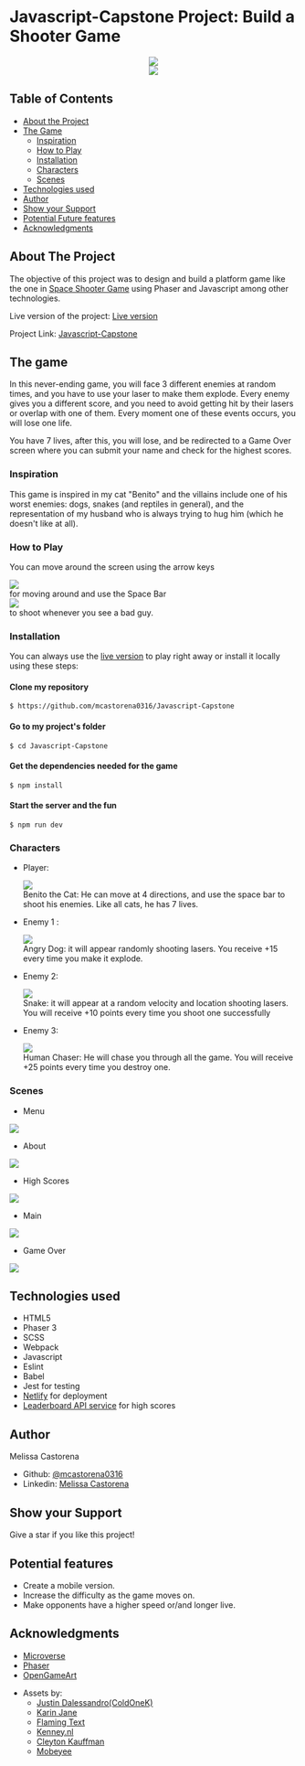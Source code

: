 # Javascript-Capstone Project: Build a Shooter Game

<div align="center"><img src="assets/logo2.png"></div>
<div align="center"><img src="assets/readmeLogo.png"></div>

## Table of Contents

- [About the Project](#about-the-project)
- [The Game](#the-game)
  - [Inspiration](#inspiration)
  - [How to Play](#how-to-play)
  - [Installation](#installation)
  - [Characters](#characters)
  - [Scenes](#scenes)
- [Technologies used](#technologies-used)
- [Author](#author)
- [Show your Support](#show-your-support)
- [Potential Future features](#potential-features)
- [Acknowledgments](#acknowledgments)

<!-- ABOUT THE PROJECT -->

## About The Project

The objective of this project was to design and build a platform game like the one in [Space Shooter Game](https://learn.yorkcs.com/category/tutorials/gamedev/phaser-3/build-a-space-shooter-with-phaser-3/) using Phaser and Javascript among other technologies.

Live version of the project: [Live version](https://cat-gun.netlify.app/)

Project Link: [Javascript-Capstone](https://github.com/mcastorena0316/Javascript-Capstone)

<!-- THE GAME -->

## The game

In this never-ending game, you will face 3 different enemies at random times, and you have to use your laser to make them explode. Every enemy gives you a different score, and you need to avoid getting hit by their lasers or overlap with one of them. Every moment one of these events occurs, you will lose one life.

You have 7 lives, after this, you will lose, and be redirected to a Game Over screen where you can submit your name and check for the highest scores.

<!-- INSPIRATION -->

### Inspiration

This game is inspired in my cat "Benito" and the villains include one of his worst enemies: dogs, snakes (and reptiles in general), and the representation of my husband who is always trying to hug him (which he doesn't like at all).

<!-- HOW TO PLAY -->

### How to Play

You can move around the screen using the arrow keys <div ><img src="assets/keys.png"></div> for moving around and use the Space Bar <div ><img src="assets/spaceBar.png"></div> to shoot whenever you see a bad guy.

<!-- INSTALLATION -->

### Installation

You can always use the [live version](https://cat-gun.netlify.app/) to play right away or install it locally using these steps:

#### Clone my repository

`$ https://github.com/mcastorena0316/Javascript-Capstone`

#### Go to my project's folder

`$ cd Javascript-Capstone`

#### Get the dependencies needed for the game

`$ npm install`

#### Start the server and the fun

`$ npm run dev`

<!-- CHARACTERS -->

### Characters

- Player: <div ><img src="assets/benitoPlayer.png"></div>
  Benito the Cat: He can move at 4 directions, and use the space bar to shoot his enemies. Like all cats, he has 7 lives.

- Enemy 1 : <div ><img src="assets/dogEnemy.png"></div>
  Angry Dog: it will appear randomly shooting lasers. You receive +15 every time you make it explode.

- Enemy 2: <div ><img src="assets/snakeEnemy.png"></div>
  Snake: it will appear at a random velocity and location shooting lasers. You will receive +10 points every time you shoot one successfully

- Enemy 3: <div ><img src="assets/humanEnemy.png"></div>
  Human Chaser: He will chase you through all the game. You will receive +25 points every time you destroy one.

<!-- SCENES -->

### Scenes

- Menu

<div><img src="assets/menuScene.png"></div>

- About

<div><img src="assets/aboutScene.png"></div>

- High Scores

<div><img src="assets/scoreScene.png"></div>

- Main

<div><img src="assets/playScene.png"></div>

- Game Over

<div><img src="assets/gameOverScene.png"></div>

<!-- TECNOLOGIES USED -->

## Technologies used

- HTML5
- Phaser 3
- SCSS
- Webpack
- Javascript
- Eslint
- Babel
- Jest for testing
- [Netlify](https://www.netlify.com/) for deployment
- [Leaderboard API service](https://www.notion.so/Leaderboard-API-service-24c0c3c116974ac49488d4eb0267ade3) for high scores

<!--AUTHOR -->

## Author

Melissa Castorena

- Github: [@mcastorena0316](https://github.com/mcastorena0316)
- Linkedin: [Melissa Castorena](https://www.linkedin.com/in/melissa-castorena/)

<!-- SHOW YOUR SUPPORT -->

## Show your Support

Give a star if you like this project!

<!-- POTENTIAL FEATURES -->

## Potential features

- Create a mobile version.
- Increase the difficulty as the game moves on.
- Make opponents have a higher speed or/and longer live.

<!-- ACKNOWLEDGEMENTS -->

## Acknowledgments

- [Microverse](https://www.microverse.org/)
- [Phaser](https://phaser.io/)
- [OpenGameArt](https://opengameart.org/)

* Assets by:
  - [Justin Dalessandro(ColdOneK)](https://opengameart.org/users/coldonek)
  - [Karin Jane](https://www.artstation.com/jkshade)
  - [Flaming Text](https://flamingtext.com/)
  - [Kenney.nl](www.kenney.nl)
  - [Cleyton Kauffman](https://soundcloud.com/cleytonkauffma)
  - [Mobeyee](mobeyee.com)
